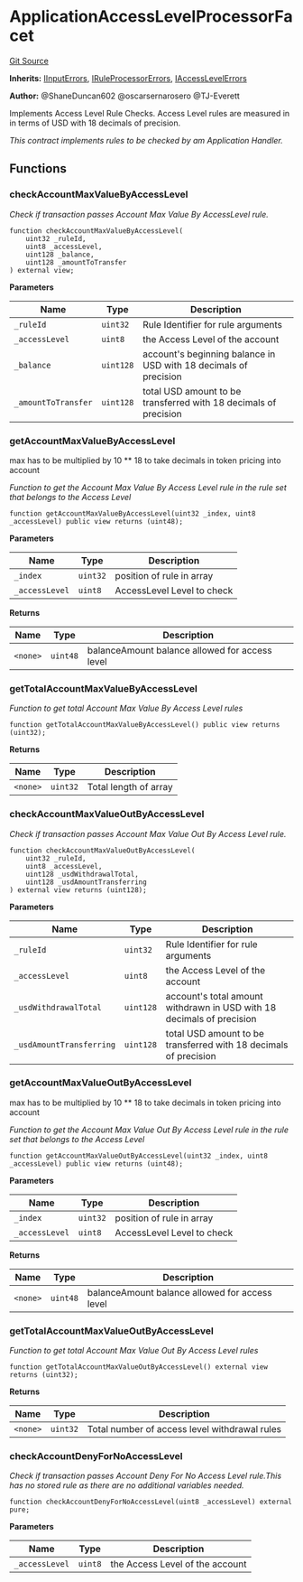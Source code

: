 # ApplicationAccessLevelProcessorFacet
[Git Source](https://github.com/thrackle-io/forte-rules-engine/blob/51222fa37733b5e2c25003328ad964a7e7155cb3/src/protocol/economic/ruleProcessor/ApplicationAccessLevelProcessorFacet.sol)

**Inherits:**
[IInputErrors](/src/common/IErrors.sol/interface.IInputErrors.md), [IRuleProcessorErrors](/src/common/IErrors.sol/interface.IRuleProcessorErrors.md), [IAccessLevelErrors](/src/common/IErrors.sol/interface.IAccessLevelErrors.md)

**Author:**
@ShaneDuncan602 @oscarsernarosero @TJ-Everett

Implements Access Level Rule Checks. Access Level rules are measured in
in terms of USD with 18 decimals of precision.

*This contract implements rules to be checked by am Application Handler.*


## Functions
### checkAccountMaxValueByAccessLevel

*Check if transaction passes Account Max Value By AccessLevel rule.*


```solidity
function checkAccountMaxValueByAccessLevel(
    uint32 _ruleId,
    uint8 _accessLevel,
    uint128 _balance,
    uint128 _amountToTransfer
) external view;
```
**Parameters**

|Name|Type|Description|
|----|----|-----------|
|`_ruleId`|`uint32`|Rule Identifier for rule arguments|
|`_accessLevel`|`uint8`|the Access Level of the account|
|`_balance`|`uint128`|account's beginning balance in USD with 18 decimals of precision|
|`_amountToTransfer`|`uint128`|total USD amount to be transferred with 18 decimals of precision|


### getAccountMaxValueByAccessLevel

max has to be multiplied by 10 ** 18 to take decimals in token pricing into account

*Function to get the Account Max Value By Access Level rule in the rule set that belongs to the Access Level*


```solidity
function getAccountMaxValueByAccessLevel(uint32 _index, uint8 _accessLevel) public view returns (uint48);
```
**Parameters**

|Name|Type|Description|
|----|----|-----------|
|`_index`|`uint32`|position of rule in array|
|`_accessLevel`|`uint8`|AccessLevel Level to check|

**Returns**

|Name|Type|Description|
|----|----|-----------|
|`<none>`|`uint48`|balanceAmount balance allowed for access level|


### getTotalAccountMaxValueByAccessLevel

*Function to get total Account Max Value By Access Level rules*


```solidity
function getTotalAccountMaxValueByAccessLevel() public view returns (uint32);
```
**Returns**

|Name|Type|Description|
|----|----|-----------|
|`<none>`|`uint32`|Total length of array|


### checkAccountMaxValueOutByAccessLevel

*Check if transaction passes Account Max Value Out By Access Level rule.*


```solidity
function checkAccountMaxValueOutByAccessLevel(
    uint32 _ruleId,
    uint8 _accessLevel,
    uint128 _usdWithdrawalTotal,
    uint128 _usdAmountTransferring
) external view returns (uint128);
```
**Parameters**

|Name|Type|Description|
|----|----|-----------|
|`_ruleId`|`uint32`|Rule Identifier for rule arguments|
|`_accessLevel`|`uint8`|the Access Level of the account|
|`_usdWithdrawalTotal`|`uint128`|account's total amount withdrawn in USD with 18 decimals of precision|
|`_usdAmountTransferring`|`uint128`|total USD amount to be transferred with 18 decimals of precision|


### getAccountMaxValueOutByAccessLevel

max has to be multiplied by 10 ** 18 to take decimals in token pricing into account

*Function to get the Account Max Value Out By Access Level rule in the rule set that belongs to the Access Level*


```solidity
function getAccountMaxValueOutByAccessLevel(uint32 _index, uint8 _accessLevel) public view returns (uint48);
```
**Parameters**

|Name|Type|Description|
|----|----|-----------|
|`_index`|`uint32`|position of rule in array|
|`_accessLevel`|`uint8`|AccessLevel Level to check|

**Returns**

|Name|Type|Description|
|----|----|-----------|
|`<none>`|`uint48`|balanceAmount balance allowed for access level|


### getTotalAccountMaxValueOutByAccessLevel

*Function to get total Account Max Value Out By Access Level rules*


```solidity
function getTotalAccountMaxValueOutByAccessLevel() external view returns (uint32);
```
**Returns**

|Name|Type|Description|
|----|----|-----------|
|`<none>`|`uint32`|Total number of access level withdrawal rules|


### checkAccountDenyForNoAccessLevel

*Check if transaction passes Account Deny For No Access Level rule.This has no stored rule as there are no additional variables needed.*


```solidity
function checkAccountDenyForNoAccessLevel(uint8 _accessLevel) external pure;
```
**Parameters**

|Name|Type|Description|
|----|----|-----------|
|`_accessLevel`|`uint8`|the Access Level of the account|



